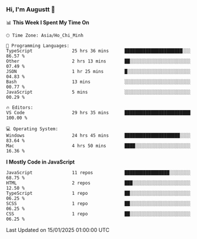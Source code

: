 ### Hi, I'm Augustt 👋

<!--START_SECTION:waka-->
📊 **This Week I Spent My Time On** 

```text
🕑︎ Time Zone: Asia/Ho_Chi_Minh

💬 Programming Languages: 
TypeScript               25 hrs 36 mins      ██████████████████████░░░   86.57 % 
Other                    2 hrs 13 mins       ██░░░░░░░░░░░░░░░░░░░░░░░   07.49 % 
JSON                     1 hr 25 mins        █░░░░░░░░░░░░░░░░░░░░░░░░   04.83 % 
Bash                     13 mins             ░░░░░░░░░░░░░░░░░░░░░░░░░   00.77 % 
JavaScript               5 mins              ░░░░░░░░░░░░░░░░░░░░░░░░░   00.29 % 

🔥 Editors: 
VS Code                  29 hrs 35 mins      █████████████████████████   100.00 % 

💻 Operating System: 
Windows                  24 hrs 45 mins      █████████████████████░░░░   83.64 % 
Mac                      4 hrs 50 mins       ████░░░░░░░░░░░░░░░░░░░░░   16.36 % 
```

**I Mostly Code in JavaScript** 

```text
JavaScript               11 repos            █████████████████░░░░░░░░   68.75 % 
HTML                     2 repos             ███░░░░░░░░░░░░░░░░░░░░░░   12.50 % 
TypeScript               1 repo              ██░░░░░░░░░░░░░░░░░░░░░░░   06.25 % 
SCSS                     1 repo              ██░░░░░░░░░░░░░░░░░░░░░░░   06.25 % 
CSS                      1 repo              ██░░░░░░░░░░░░░░░░░░░░░░░   06.25 % 
```




 Last Updated on 15/01/2025 01:00:00 UTC
<!--END_SECTION:waka-->
